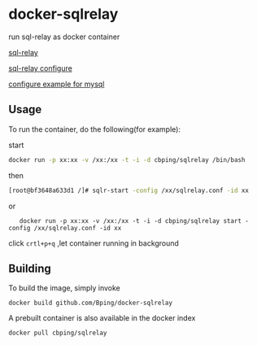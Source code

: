 # docker-sqlrelay
run sql-relay as docker container 

[sql-relay](http://sqlrelay.sourceforge.net/sqlrelay/)

[sql-relay configure](http://sqlrelay.sourceforge.net/sqlrelay/admin/configguide.html)

[configure example for mysql](https://github.com/BPing/docker-sqlrelay/blob/master/sqlrelay.conf)

## Usage
To run the container, do the following(for example):

start 

```sh 
docker run -p xx:xx -v /xx:/xx -t -i -d cbping/sqlrelay /bin/bash
``` 

then 

```sh 
[root@bf3648a633d1 /]# sqlr-start -config /xx/sqlrelay.conf -id xx
``` 

or 

```shell
   docker run -p xx:xx -v /xx:/xx -t -i -d cbping/sqlrelay start -config /xx/sqlrelay.conf -id xx
```

click `crtl+p+q` ,let container running in background 

## Building

To build the image, simply invoke

    docker build github.com/Bping/docker-sqlrelay

A prebuilt container is also available in the docker index

    docker pull cbping/sqlrelay

